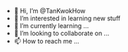 - 👋 Hi, I’m @TanKwokHow
- 👀 I’m interested in learning new stuff
- 🌱 I’m currently learning ...
- 💞️ I’m looking to collaborate on ...
- 📫 How to reach me ...

<!---
TanKwokHow/TanKwokHow is a ✨ special ✨ repository because its `README.md` (this file) appears on your GitHub profile.
You can click the Preview link to take a look at your changes.
--->
